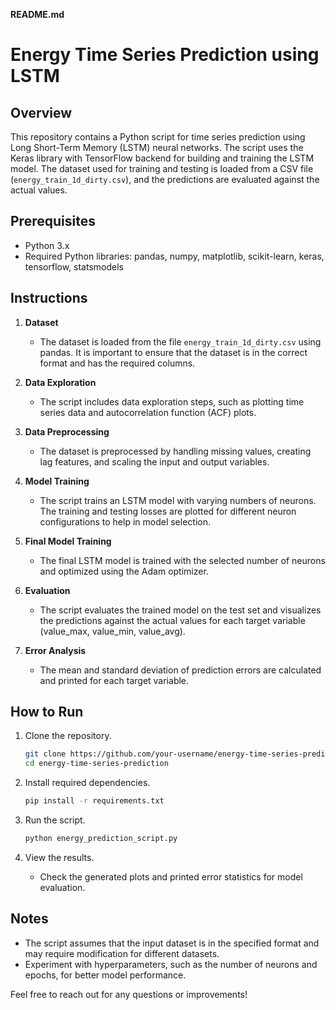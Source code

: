 **README.md**

# Energy Time Series Prediction using LSTM

## Overview
This repository contains a Python script for time series prediction using Long Short-Term Memory (LSTM) neural networks. The script uses the Keras library with TensorFlow backend for building and training the LSTM model. The dataset used for training and testing is loaded from a CSV file (`energy_train_1d_dirty.csv`), and the predictions are evaluated against the actual values.

## Prerequisites
- Python 3.x
- Required Python libraries: pandas, numpy, matplotlib, scikit-learn, keras, tensorflow, statsmodels

## Instructions

1. **Dataset**
   - The dataset is loaded from the file `energy_train_1d_dirty.csv` using pandas. It is important to ensure that the dataset is in the correct format and has the required columns.

2. **Data Exploration**
   - The script includes data exploration steps, such as plotting time series data and autocorrelation function (ACF) plots.

3. **Data Preprocessing**
   - The dataset is preprocessed by handling missing values, creating lag features, and scaling the input and output variables.

4. **Model Training**
   - The script trains an LSTM model with varying numbers of neurons. The training and testing losses are plotted for different neuron configurations to help in model selection.

5. **Final Model Training**
   - The final LSTM model is trained with the selected number of neurons and optimized using the Adam optimizer.

6. **Evaluation**
   - The script evaluates the trained model on the test set and visualizes the predictions against the actual values for each target variable (value_max, value_min, value_avg).

7. **Error Analysis**
   - The mean and standard deviation of prediction errors are calculated and printed for each target variable.

## How to Run
1. Clone the repository.
   ```bash
   git clone https://github.com/your-username/energy-time-series-prediction.git
   cd energy-time-series-prediction
   ```

2. Install required dependencies.
   ```bash
   pip install -r requirements.txt
   ```

3. Run the script.
   ```bash
   python energy_prediction_script.py
   ```

4. View the results.
   - Check the generated plots and printed error statistics for model evaluation.

## Notes
- The script assumes that the input dataset is in the specified format and may require modification for different datasets.
- Experiment with hyperparameters, such as the number of neurons and epochs, for better model performance.

Feel free to reach out for any questions or improvements!